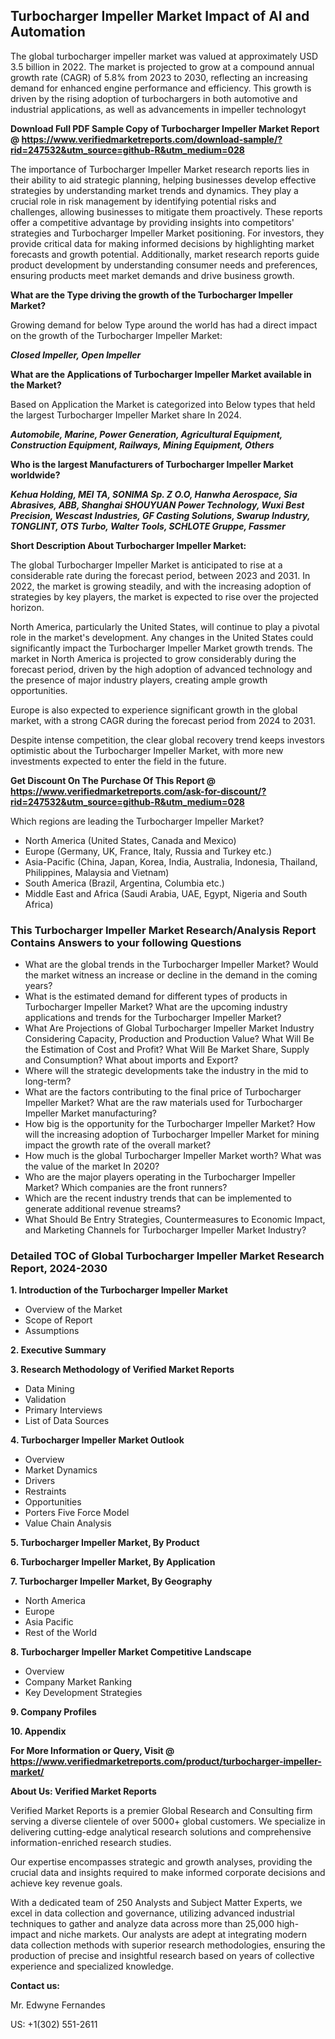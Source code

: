 <h2>Turbocharger Impeller Market Impact of AI and Automation</h2><p>The global turbocharger impeller market was valued at approximately USD 3.5 billion in 2022. The market is projected to grow at a compound annual growth rate (CAGR) of 5.8% from 2023 to 2030, reflecting an increasing demand for enhanced engine performance and efficiency. This growth is driven by the rising adoption of turbochargers in both automotive and industrial applications, as well as advancements in impeller technologyt</p><p id="" class=""><strong>Download Full PDF Sample Copy of Turbocharger Impeller Market Report @ <a href="https://www.verifiedmarketreports.com/download-sample/?rid=247532&utm_source=github-R&utm_medium=028" target="_blank">https://www.verifiedmarketreports.com/download-sample/?rid=247532&utm_source=github-R&utm_medium=028</a></strong></p><p>The importance of&nbsp;Turbocharger Impeller Market research reports lies in their ability to aid strategic planning, helping businesses develop effective strategies by understanding market trends and dynamics. They play a crucial role in risk management by identifying potential risks and challenges, allowing businesses to mitigate them proactively. These reports offer a competitive advantage by providing insights into competitors' strategies and Turbocharger Impeller Market positioning. For investors, they provide critical data for making informed decisions by highlighting market forecasts and growth potential. Additionally, market research reports guide product development by understanding consumer needs and preferences, ensuring products meet market demands and drive business growth.</p><p><strong>What are the&nbsp;Type driving the growth of the Turbocharger Impeller Market?</strong></p><p id="" class="">Growing demand for below Type around the world has had a direct impact on the growth of the Turbocharger Impeller Market:</p><em><strong>Closed Impeller, Open Impeller</strong></em></p><strong>What are the&nbsp;Applications&nbsp;of Turbocharger Impeller Market available in the Market?</strong></p><p id="" class="">Based on Application the Market is categorized into Below types that held the largest Turbocharger Impeller Market share In 2024.</p><em><strong>Automobile, Marine, Power Generation, Agricultural Equipment, Construction Equipment, Railways, Mining Equipment, Others</strong></em></p><strong>Who is the largest Manufacturers of Turbocharger Impeller Market worldwide?</strong></p><p><em><strong>Kehua Holding, MEI TA, SONIMA Sp. Z O.O, Hanwha Aerospace, Sia Abrasives, ABB, Shanghai SHOUYUAN Power Technology, Wuxi Best Precision, Wescast Industries, GF Casting Solutions, Swarup Industry, TONGLINT, OTS Turbo, Walter Tools, SCHLOTE Gruppe, Fassmer</strong></em></p><p id="" class=""><strong>Short Description About Turbocharger Impeller Market:</strong></p><p>The global Turbocharger Impeller Market is anticipated to rise at a considerable rate during the forecast period, between 2023 and 2031. In 2022, the market is growing steadily, and with the increasing adoption of strategies by key players, the market is expected to rise over the projected horizon.</p><p>North America, particularly the United States, will continue to play a pivotal role in the market's development. Any changes in the United States could significantly impact the Turbocharger Impeller Market growth trends. The market in North America is projected to grow considerably during the forecast period, driven by the high adoption of advanced technology and the presence of major industry players, creating ample growth opportunities.</p><p>Europe is also expected to experience significant growth in the global market, with a strong CAGR during the forecast period from 2024 to 2031.</p><p>Despite intense competition, the clear global recovery trend keeps investors optimistic about the Turbocharger Impeller Market, with more new investments expected to enter the field in the future.</p><p id="" class=""><strong>Get Discount On The Purchase Of This Report @ <a href="https://www.verifiedmarketreports.com/ask-for-discount/?rid=247532&utm_source=github-R&utm_medium=028" target="_blank">https://www.verifiedmarketreports.com/ask-for-discount/?rid=247532&utm_source=github-R&utm_medium=028</a></strong></p>Which regions are leading the Turbocharger Impeller Market?</p><ul><li>North America (United States, Canada and Mexico)</li><li>Europe (Germany, UK, France, Italy, Russia and Turkey etc.)</li><li>Asia-Pacific (China, Japan, Korea, India, Australia, Indonesia, Thailand, Philippines, Malaysia and Vietnam)</li><li>South America (Brazil, Argentina, Columbia etc.)</li><li>Middle East and Africa (Saudi Arabia, UAE, Egypt, Nigeria and South Africa)</li></ul><h3 id="" class="">This Turbocharger Impeller Market Research/Analysis Report Contains Answers to your following Questions</h3><ul><li>What are the global trends in the Turbocharger Impeller Market? Would the market witness an increase or decline in the demand in the coming years?</li><li>What is the estimated demand for different types of products in Turbocharger Impeller Market? What are the upcoming industry applications and trends for the Turbocharger Impeller Market?</li><li>What Are Projections of Global Turbocharger Impeller Market Industry Considering Capacity, Production and Production Value? What Will Be the Estimation of Cost and Profit? What Will Be Market Share, Supply and Consumption? What about imports and Export?</li><li>Where will the strategic developments take the industry in the mid to long-term?</li><li>What are the factors contributing to the final price of Turbocharger Impeller Market? What are the raw materials used for Turbocharger Impeller Market manufacturing?</li><li>How big is the opportunity for the Turbocharger Impeller Market? How will the increasing adoption of Turbocharger Impeller Market for mining impact the growth rate of the overall market?</li><li>How much is the global Turbocharger Impeller Market worth? What was the value of the market In 2020?</li><li>Who are the major players operating in the Turbocharger Impeller Market? Which companies are the front runners?</li><li>Which are the recent industry trends that can be implemented to generate additional revenue streams?</li><li>What Should Be Entry Strategies, Countermeasures to Economic Impact, and Marketing Channels for Turbocharger Impeller Market Industry?</li></ul><h3 id="" class="">Detailed TOC of Global Turbocharger Impeller Market Research Report, 2024-2030</h3><p id="" class=""><strong>1. Introduction of the Turbocharger Impeller Market</strong></p><ul><li>Overview of the Market</li><li>Scope of Report</li><li>Assumptions</li></ul><p id="" class=""><strong>2. Executive Summary</strong></p><p id="" class=""><strong>3. Research Methodology of Verified Market Reports</strong></p><ul><li>Data Mining</li><li>Validation</li><li>Primary Interviews</li><li>List of Data Sources</li></ul><p id="" class=""><strong>4. Turbocharger Impeller Market Outlook</strong></p><ul><li>Overview</li><li>Market Dynamics</li><li>Drivers</li><li>Restraints</li><li>Opportunities</li><li>Porters Five Force Model</li><li>Value Chain Analysis</li></ul><p id="" class=""><strong>5. Turbocharger Impeller Market, By Product</strong></p><p id="" class=""><strong>6. Turbocharger Impeller Market, By Application</strong></p><p id="" class=""><strong>7. Turbocharger Impeller Market, By Geography</strong></p><ul><li>North America</li><li>Europe</li><li>Asia Pacific</li><li>Rest of the World</li></ul><p id="" class=""><strong>8. Turbocharger Impeller Market Competitive Landscape</strong></p><ul><li>Overview</li><li>Company Market Ranking</li><li>Key Development Strategies</li></ul><p id="" class=""><strong>9. Company Profiles</strong></p><p id="" class=""><strong>10. Appendix</strong></p><p id="" class=""><strong>For More Information or Query, Visit @ <a href="https://www.verifiedmarketreports.com/product/turbocharger-impeller-market/" target="_blank">https://www.verifiedmarketreports.com/product/turbocharger-impeller-market/</a></strong></p><p id="" class=""><strong>About Us: Verified Market Reports</strong></p><p id="" class="">Verified Market Reports is a premier Global Research and Consulting firm serving a diverse clientele of over 5000+ global customers. We specialize in delivering cutting-edge analytical research solutions and comprehensive information-enriched research studies.</p><p id="" class="">Our expertise encompasses strategic and growth analyses, providing the crucial data and insights required to make informed corporate decisions and achieve key revenue goals.</p><p id="" class="">With a dedicated team of 250 Analysts and Subject Matter Experts, we excel in data collection and governance, utilizing advanced industrial techniques to gather and analyze data across more than 25,000 high-impact and niche markets. Our analysts are adept at integrating modern data collection methods with superior research methodologies, ensuring the production of precise and insightful research based on years of collective experience and specialized knowledge.</p><p id="" class=""><strong>Contact us:</strong></p><p id="" class="">Mr. Edwyne Fernandes</p><p id="" class="">US: +1(302) 551-2611</p>